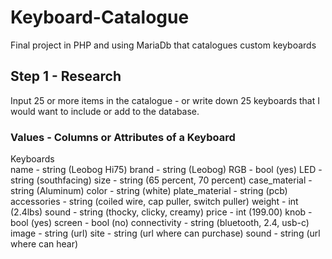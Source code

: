# Keyboard-Catalogue
Final project in PHP and using MariaDb that catalogues custom keyboards

## Step 1 - Research
Input 25 or more items in the catalogue - or write down 25 keyboards that I would want to include or add to the database.

### Values - Columns or Attributes of a Keyboard
Keyboards  
    name - string (Leobog Hi75)
    brand - string (Leobog)
  RGB - bool (yes)
  LED - string (southfacing)
  size - string (65 percent, 70 percent)
  case_material - string (Aluminum)
  color - string (white)
  plate_material - string (pcb)
  accessories - string (coiled wire, cap puller, switch puller)
  weight - int (2.4lbs)
  sound - string (thocky, clicky, creamy)
  price - int (199.00)
  knob - bool (yes)
  screen - bool (no)
  connectivity - string (bluetooth, 2.4, usb-c)
  image - string (url)
  site - string (url where can purchase)
  sound - string (url where can hear)
  
  

